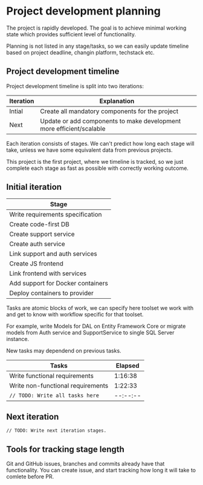 # Project development planning

The project is rapidly developed. The goal is to achieve minimal working state which provides sufficient level of functionality.

Planning is not listed in any stage/tasks, so we can easily update timeline based on project deadline, changin platform, techstack etc.

## Project development timeline

Project development timeline is split into two iterations:

|Iteration|Explanation|
|---------|-----------|
|Intial|Create all mandatory components for the project|
|Next|Update or add components to make development more efficient/scalable|

Each iteration consists of stages. We can't predict how long each stage will take, unless we have some equivalent data from previous projects.

This project is the first project, where we timeline is tracked, so we just complete each stage as fast as possible with correctly working outcome.

## Initial iteration

|Stage|
|-----|
|Write requirements specification|
|Create code-first DB|
|Create support service|
|Create auth service|
|Link support and auth services|
|Create JS frontend|
|Link frontend with services|
|Add support for Docker containers|
|Deploy containers to provider|

Tasks are atomic blocks of work, we can specify here toolset we work with and get to know with workflow specific for that toolset.

For example, write Models for DAL on Entity Framework Core or migrate models from Auth service and SupportService to single SQL Server instance.

New tasks may dependend on previous tasks.

|Tasks|Elapsed|
|-----|-------|
|Write functional requirements|1:16:38|
|Write non-functional requirements|1:22:33|
|`// TODO: Write all tasks here`|--:--:--|

## Next iteration

```JS
// TODO: Write next iteration stages.
```

## Tools for tracking stage length

Git and GitHub issues, branches and commits already have that functionality. You can create issue, and start tracking how long it will take to comlete before PR.
